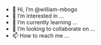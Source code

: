 - 👋 Hi, I’m @william-mbogo
- 👀 I’m interested in ...
- 🌱 I’m currently learning ...
- 💞️ I’m looking to collaborate on ...
- 📫 How to reach me ...

<!---
william-mbogo/william-mbogo is a ✨ special ✨ repository because its `README.md` (this file) appears on your GitHub profile.
You can click the Preview link to take a look at your changes.
--->
